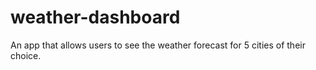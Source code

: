 # weather-dashboard
An app that allows users to see the weather forecast for 5 cities of their choice.
